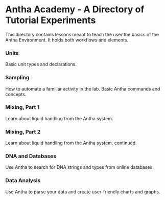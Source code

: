 # Antha Academy - A Directory of Tutorial Experiments

This directory contains lessons meant to teach the user the basics of the Antha Environment. It holds both workflows and elements.

### Units

Basic unit types and declarations.

### Sampling

How to automate a familiar activity in the lab. Basic Antha commands and concepts.

### Mixing, Part 1

Learn about liquid handling from the Antha system.

### Mixing, Part 2

Learn about liquid handling from the Antha system, continued.

### DNA and Databases

Use Antha to search for DNA strings and types from online databases.

### Data Analysis

Use Antha to parse your data and create user-friendly charts and graphs.